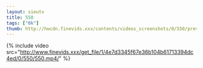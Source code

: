 ```yaml
--- 
layout: sieutv
title: 550
tags: ["0k"]
thumb: http://hwcdn.finevids.xxx/contents/videos_screenshots/0/550/preview.mp4.jpg
---
```

{% include video src="http://www.finevids.xxx/get_file/1/4e7d3345f67e36b104b61713394dc4ed/0/550/550.mp4/" %} 
